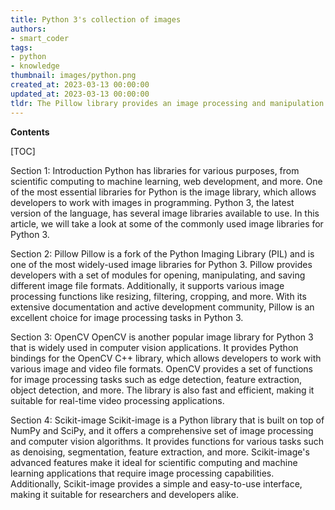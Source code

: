 ```yaml
---
title: Python 3's collection of images
authors:
- smart_coder
tags:
- python
- knowledge
thumbnail: images/python.png
created_at: 2023-03-13 00:00:00
updated_at: 2023-03-13 00:00:00
tldr: The Pillow library provides an image processing and manipulation library for Python 3.
---
```


**Contents**

[TOC]

Section 1: Introduction
Python has libraries for various purposes, from scientific computing to machine learning, web development, and more. One of the most essential libraries for Python is the image library, which allows developers to work with images in programming. Python 3, the latest version of the language, has several image libraries available to use. In this article, we will take a look at some of the commonly used image libraries for Python 3.

Section 2: Pillow
Pillow is a fork of the Python Imaging Library (PIL) and is one of the most widely-used image libraries for Python 3. Pillow provides developers with a set of modules for opening, manipulating, and saving different image file formats. Additionally, it supports various image processing functions like resizing, filtering, cropping, and more. With its extensive documentation and active development community, Pillow is an excellent choice for image processing tasks in Python 3.

Section 3: OpenCV
OpenCV is another popular image library for Python 3 that is widely used in computer vision applications. It provides Python bindings for the OpenCV C++ library, which allows developers to work with various image and video file formats. OpenCV provides a set of functions for image processing tasks such as edge detection, feature extraction, object detection, and more. The library is also fast and efficient, making it suitable for real-time video processing applications.

Section 4: Scikit-image
Scikit-image is a Python library that is built on top of NumPy and SciPy, and it offers a comprehensive set of image processing and computer vision algorithms. It provides functions for various tasks such as denoising, segmentation, feature extraction, and more. Scikit-image's advanced features make it ideal for scientific computing and machine learning applications that require image processing capabilities. Additionally, Scikit-image provides a simple and easy-to-use interface, making it suitable for researchers and developers alike.

